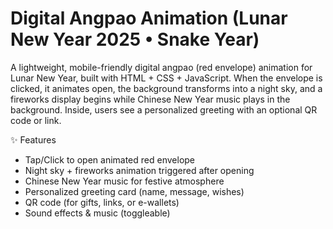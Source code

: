 # Digital Angpao Animation (Lunar New Year 2025 • Snake Year)

A lightweight, mobile-friendly digital angpao (red envelope) animation for Lunar New Year, built with HTML + CSS + JavaScript. When the envelope is clicked, it animates open, the background transforms into a night sky, and a fireworks display begins while Chinese New Year music plays in the background. Inside, users see a personalized greeting with an optional QR code or link.

✨ Features
- Tap/Click to open animated red envelope
- Night sky + fireworks animation triggered after opening
- Chinese New Year music for festive atmosphere
- Personalized greeting card (name, message, wishes)
- QR code (for gifts, links, or e-wallets)
- Sound effects & music (toggleable)

